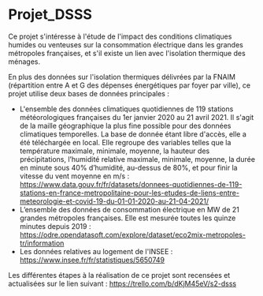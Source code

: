 # Projet_DSSS

Ce projet s'intéresse à l'étude de l'impact des conditions climatiques humides ou venteuses sur la consommation électrique dans les grandes métropoles françaises, et s'il existe un lien avec l'isolation thermique des ménages. 

En plus des données sur l'isolation thermiques délivrées par la FNAIM (répartition entre A et G des dépenses énergétiques par foyer par ville), ce projet utilise deux bases de données principales :
- L'ensemble des données climatiques quotidiennes de 119 stations météorologiques françaises du 1er janvier 2020 au 21 avril 2021. Il s'agit de la maille géographique la plus fine possible pour des données climatiques temporelles. La base de donnée étant libre d'accès, elle a été téléchargée en local. Elle regroupe des variables telles que la température maximale, minimale, moyenne, la hauteur des précipitations, l’humidité relative maximale, minimale, moyenne, la durée en minute sous 40\% d’humidité, au-dessus de 80\%, et pour finir la vitesse du vent moyenne en m/s : https://www.data.gouv.fr/fr/datasets/donnees-quotidiennes-de-119-stations-en-france-metropolitaine-pour-les-etudes-de-liens-entre-meteorologie-et-covid-19-du-01-01-2020-au-21-04-2021/
- L’ensemble des données de consommation électrique en MW de 21 grandes métropoles françaises. Elle est mesurée toutes les quinze minutes depuis 2019 : https://odre.opendatasoft.com/explore/dataset/eco2mix-metropoles-tr/information
- Les données relatives au logement de l'INSEE : https://www.insee.fr/fr/statistiques/5650749


Les différentes étapes à la réalisation de ce projet sont recensées et actualisées sur le lien suivant : https://trello.com/b/dKjM45eV/s2-dsss
